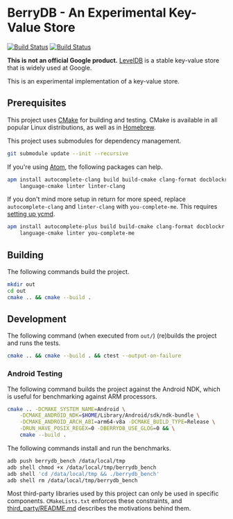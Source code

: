 # BerryDB - An Experimental Key-Value Store

[![Build Status](https://travis-ci.org/google/berrydb.svg?branch=master)](https://travis-ci.org/google/berrydb)
[![Build Status](https://ci.appveyor.com/api/projects/status/rcys8rqbjpymauuu/branch/master?svg=true)](https://ci.appveyor.com/project/pwnall/berrydb)

**This is not an official Google product.**
[LevelDB](https://github.com/google/leveldb) is a stable key-value store that is
widely used at Google.

This is an experimental implementation of a key-value store.


## Prerequisites

This project uses [CMake](https://cmake.org/) for building and testing. CMake is
available in all popular Linux distributions, as well as in
[Homebrew](https://brew.sh/).

This project uses submodules for dependency management.

```bash
git submodule update --init --recursive
```

If you're using [Atom](https://atom.io/), the following packages can help.

```bash
apm install autocomplete-clang build build-cmake clang-format docblockr \
    language-cmake linter linter-clang
```

If you don't mind more setup in return for more speed, replace
`autocomplete-clang` and `linter-clang` with `you-complete-me`. This requires
[setting up ycmd](https://github.com/Valloric/ycmd#building).

```bash
apm install autocomplete-plus build build-cmake clang-format docblockr \
    language-cmake linter you-complete-me
```


## Building

The following commands build the project.

```bash
mkdir out
cd out
cmake .. && cmake --build .
```


## Development

The following command (when executed from `out/`) (re)builds the project and
runs the tests.

```bash
cmake .. && cmake --build . && ctest --output-on-failure
```

### Android Testing

The following command builds the project against the Android NDK, which is
useful for benchmarking against ARM processors.

```bash
cmake .. -DCMAKE_SYSTEM_NAME=Android \
    -DCMAKE_ANDROID_NDK=$HOME/Library/Android/sdk/ndk-bundle \
    -DCMAKE_ANDROID_ARCH_ABI=arm64-v8a -DCMAKE_BUILD_TYPE=Release \
    -DRUN_HAVE_POSIX_REGEX=0 -DBERRYDB_USE_GLOG=0 && \
    cmake --build .
```

The following commands install and run the benchmarks.

```bash
adb push berrydb_bench /data/local/tmp
adb shell chmod +x /data/local/tmp/berrydb_bench
adb shell 'cd /data/local/tmp && ./berrydb_bench'
adb shell rm /data/local/tmp/berrydb_bench
```

Most third-party libraries used by this project can only be used in specific components. `CMakeLists.txt` enforces these constraints, and  [third_party/README.md](./third_party/README.md) describes the motivations
behind them.
